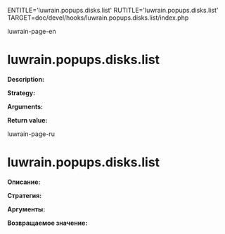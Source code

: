 
ENTITLE='luwrain.popups.disks.list'
RUTITLE='luwrain.popups.disks.list'
TARGET=doc/devel/hooks/luwrain.popups.disks.list/index.php

luwrain-page-en

# luwrain.popups.disks.list

__Description:__

__Strategy:__

__Arguments:__

__Return value:__


luwrain-page-ru

# luwrain.popups.disks.list 

__Описание:__

__Стратегия:__

__Аргументы:__

__Возвращаемое значение:__

